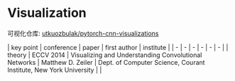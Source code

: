 # Visualization

可视化仓库: [utkuozbulak/pytorch-cnn-visualizations](https://github.com/utkuozbulak/pytorch-cnn-visualizations)

| key point | conference | paper | first author | institute |
| - | - | - | - | - | - |
| theory | ECCV 2014 | Visualizing and Understanding Convolutional Networks | Matthew D. Zeiler | Dept. of Computer Science, Courant Institute, New York University |
| 
